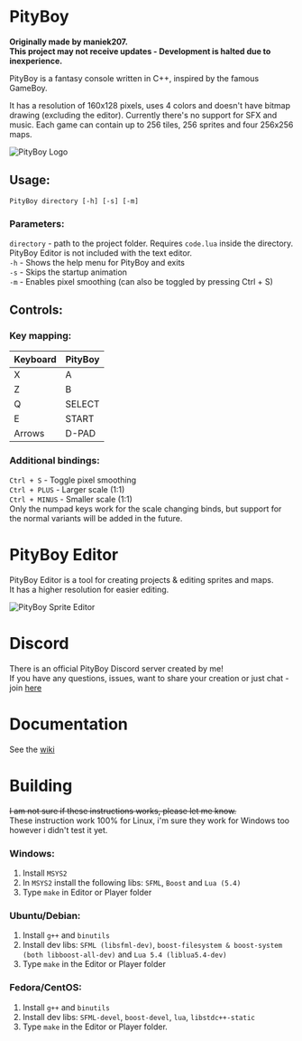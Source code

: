 # PityBoy
**Originally made by maniek207. <br>**
**This project may not receive updates - Development is halted due to inexperience.**

PityBoy is a fantasy console written in C++, inspired by the famous GameBoy.

It has a resolution of 160x128 pixels, uses 4 colors and doesn't have bitmap drawing (excluding the editor). Currently there's no support for SFX and music.
Each game can contain up to 256 tiles, 256 sprites and four 256x256 maps.

![PityBoy Logo](https://user-images.githubusercontent.com/46056766/130839283-62d9a684-3b3f-4638-975c-cdc8c4d9900d.png)

## Usage:
`PityBoy directory [-h] [-s] [-m]`

### Parameters:
`directory` - path to the project folder. Requires `code.lua` inside the directory. PityBoy Editor is not included with the text editor.  
`-h` - Shows the help menu for PityBoy and exits  
`-s` - Skips the startup animation  
`-m` - Enables pixel smoothing (can also be toggled by pressing Ctrl + S)

## Controls:
### Key mapping:

| Keyboard | PityBoy |
| -------- | ------- |
| X        | A       |
| Z        | B       |
| Q        | SELECT  |
| E        | START   |
| Arrows   | D-PAD   |

### Additional bindings:
`Ctrl + S` - Toggle pixel smoothing  
`Ctrl + PLUS` - Larger scale (1:1)  
`Ctrl + MINUS` - Smaller scale (1:1)  
Only the numpad keys work for the scale changing binds, but support for the normal variants will be added in the future.

# PityBoy Editor
PityBoy Editor is a tool for creating projects & editing sprites and maps.  
It has a higher resolution for easier editing.

![PityBoy Sprite Editor](https://user-images.githubusercontent.com/46056766/130841440-15a29074-307c-41ed-88a9-5a240b42260c.png)

# Discord
There is an official PityBoy Discord server created by me!  
If you have any questions, issues, want to share your creation or just chat - join [here](https://discord.gg/5Kxb9qzHKW)

# Documentation
See the [wiki](https://github.com/maniek207/PityBoy/wiki)

# Building
~~I am not sure if these instructions works, please let me know.~~ <br>
These instruction work 100% for Linux, i'm sure they work for Windows too however i didn't test it yet.

### Windows:
1. Install `MSYS2`
2. In `MSYS2` install the following libs: `SFML`, `Boost` and `Lua (5.4)`
3. Type `make` in Editor or Player folder

### Ubuntu/Debian:
1. Install `g++` and `binutils`
2. Install dev libs: `SFML (libsfml-dev)`, `boost-filesystem & boost-system (both libboost-all-dev)` and `Lua 5.4 (liblua5.4-dev)`
3. Type `make` in the Editor or Player folder

### Fedora/CentOS:
1. Install `g++` and `binutils`
2. Install dev libs: `SFML-devel`, `boost-devel`, `lua`, `libstdc++-static`
3. Type `make` in the Editor or Player folder.